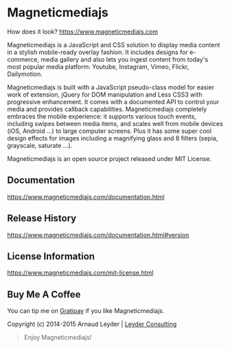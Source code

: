 # Magneticmediajs

How does it look?
https://www.magneticmediajs.com

Magneticmediajs is a JavaScript and CSS solution to display media content in a stylish mobile-ready overlay fashion. It includes designs for e-commerce, media gallery and also lets you ingest content from today's most popular media platform: Youtube, Instagram, Vimeo, Flickr, Dailymotion. 

Magneticmediajs is built with a JavaScript pseudo-class model for easier work of extension, jQuery for DOM manipulation and Less CSS3 with progressive enhancement. It comes with a documented API to control your media and provides callback capabilities. Magneticmediajs completely embraces the mobile experience: it supports various touch events, including swipes between media items, and scales well from mobile devices (iOS, Android ...) to large computer screens. Plus it has some super cool design effects for images including a magnifying glass and 8 filters (sepia, grayscale, saturate ...).

Magneticmediajs is an open source project released under MIT License.

## Documentation

https://www.magneticmediajs.com/documentation.html

## Release History

https://www.magneticmediajs.com/documentation.html#version

## License Information

https://www.magneticmediajs.com/mit-license.html

## Buy Me A Coffee

You can tip me on [Gratipay](https://gratipay.com/arnaudleyder/) if you like Magneticmediajs.

Copyright (c) 2014-2015 Arnaud Leyder | [Leyder Consulting](https://www.leyder-consulting.com)


> Enjoy Magneticmediajs! 



